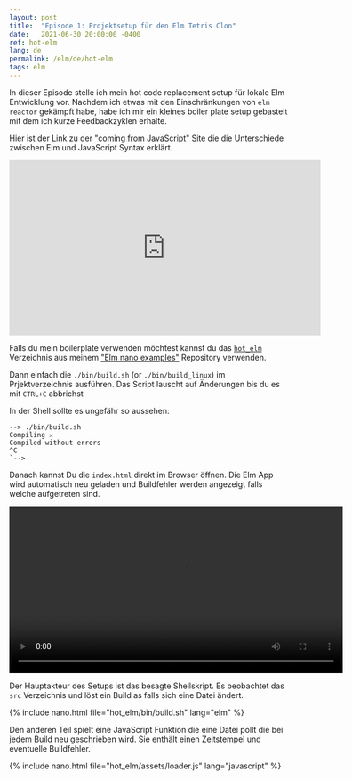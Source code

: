 ```yaml
---
layout: post
title:  "Episode 1: Projektsetup für den Elm Tetris Clon"
date:   2021-06-30 20:00:00 -0400
ref: hot-elm
lang: de
permalink: /elm/de/hot-elm
tags: elm
---
```


In dieser Episode stelle ich mein hot code replacement setup für lokale Elm Entwicklung vor. Nachdem ich etwas mit den Einschränkungen von `elm reactor` gekämpft habe, habe ich mir ein kleines boiler plate setup gebastelt mit dem ich kurze Feedbackzyklen erhalte.

Hier ist der Link zu der ["coming from JavaScript" Site](https://elm-lang.org/docs/from-javascript) die die Unterschiede zwischen Elm und JavaScript Syntax erklärt.

<iframe width="560" height="315" src="https://www.youtube.com/embed/ghOxi5Fjwac" title="YouTube video player" frameborder="0" allow="accelerometer; autoplay; clipboard-write; encrypted-media; gyroscope; picture-in-picture" allowfullscreen></iframe>

Falls du mein boilerplate verwenden möchtest kannst du das [`hot_elm`](https://github.com/axelerator/elm-nano-examples/tree/master/hot_elm) Verzeichnis aus meinem ["Elm nano examples"](https://github.com/axelerator/elm-nano-examples) Repository verwenden.

Dann einfach die `./bin/build.sh` (or `./bin/build_linux`) im Prjektverzeichnis ausführen. Das Script lauscht auf Änderungen bis du es mit `CTRL+C` abbrichst

In der Shell sollte es ungefähr so aussehen:

```
--> ./bin/build.sh
Compiling ⚔️
Compiled without errors
^C
`--> 
```

Danach kannst Du die `index.html` direkt im Browser öffnen. Die Elm App wird automatisch neu geladen und Buildfehler werden angezeigt falls welche aufgetreten sind.

<video loop autoplay width="600">
    <source src="/assets/posts/hotelmprev.mp4"
            type="video/mp4">

    Sorry, your browser doesn't support mp4 videos.
</video>

Der Hauptakteur des Setups ist das besagte Shellskript. Es beobachtet das `src` Verzeichnis und löst ein Build as falls sich eine Datei ändert.

{% include nano.html file="hot_elm/bin/build.sh" lang="elm" %}


Den anderen Teil spielt eine JavaScript Funktion die eine Datei pollt die bei jedem Build neu geschrieben wird. Sie enthält einen Zeitstempel und eventuelle Buildfehler.

{% include nano.html file="hot_elm/assets/loader.js" lang="javascript" %}

